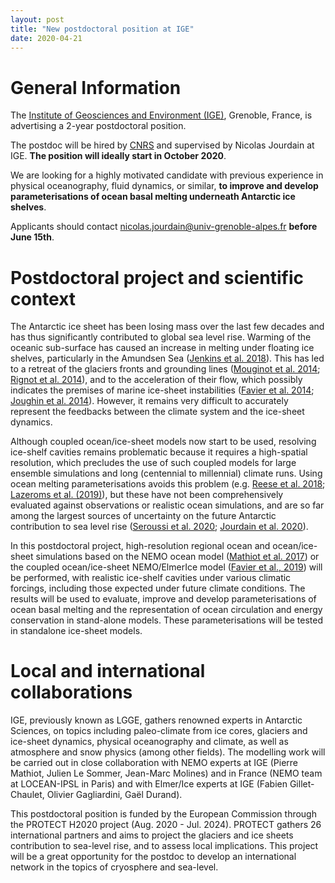 ```yaml
---
layout: post
title: "New postdoctoral position at IGE"
date: 2020-04-21
---
```


# General Information

The [Institute of Geosciences and Environment (IGE)](http://www.ige-grenoble.fr/?lang=en), Grenoble, France, is advertising a 2-year postdoctoral position.

The postdoc will be hired by [CNRS](http://www.cnrs.fr/en) and supervised by Nicolas Jourdain at IGE. **The position will ideally start in October 2020**.

We are looking for a highly motivated candidate with previous experience in physical oceanography, fluid dynamics, or similar, **to improve and develop parameterisations of ocean basal melting underneath Antarctic ice shelves**.

Applicants should contact <nicolas.jourdain@univ-grenoble-alpes.fr> **before June 15th**.

# Postdoctoral project and scientific context

The Antarctic ice sheet has been losing mass over the last few decades and has thus significantly contributed to global sea level rise. Warming of the oceanic sub-surface has caused an increase in melting under floating ice shelves, particularly in the Amundsen Sea ([Jenkins et al. 2018](https://www.nature.com/articles/s41561-018-0207-4)). This has led to a retreat of the glaciers fronts and grounding lines ([Mouginot et al. 2014](https://agupubs.onlinelibrary.wiley.com/doi/abs/10.1002/2013GL059069); [Rignot et al. 2014](https://agupubs.onlinelibrary.wiley.com/doi/abs/10.1002/2014gl060140)), and to the acceleration of their flow, which possibly indicates the premises of marine ice-sheet instabilities ([Favier et al. 2014](https://www.nature.com/articles/nclimate2094); [Joughin et al. 2014](https://science.sciencemag.org/content/344/6185/735)). However, it remains very difficult to accurately represent the feedbacks between the climate system and the ice-sheet dynamics.

Although coupled ocean/ice-sheet models now start to be used, resolving ice-shelf cavities remains problematic because it requires a high-spatial resolution, which precludes the use of such coupled models for large ensemble simulations and long (centennial to millennial) climate runs. Using ocean melting parameterisations avoids this problem (e.g. [Reese et al. 2018](https://doi.org/10.5194/tc-12-1969-2018); [Lazeroms et al. (2019)](https://doi.org/10.1175/JPO-D-18-0131.1)), but these have not been comprehensively evaluated against observations or realistic ocean simulations, and are so far among the largest sources of uncertainty on the future Antarctic contribution to sea level rise ([Seroussi et al. 2020](https://doi.org/10.5194/tc-2019-324); [Jourdain et al. 2020](https://doi.org/10.5194/tc-2019-277)). 

In this postdoctoral project, high-resolution regional ocean and ocean/ice-sheet simulations based on the NEMO ocean model ([Mathiot et al. 2017](https://www.geosci-model-dev.net/10/2849/2017/)) or the coupled ocean/ice-sheet NEMO/ElmerIce model ([Favier et al., 2019](https://www.geosci-model-dev.net/12/2255/2019/)) will be performed, with realistic ice-shelf cavities under various climatic forcings, including those expected under future climate conditions. The results will be used to evaluate, improve and develop parameterisations of ocean basal melting and the representation of ocean circulation and energy conservation in stand-alone models. These parameterisations will be tested in standalone ice-sheet models.

# Local and international collaborations

IGE, previously known as LGGE, gathers renowned experts in Antarctic Sciences, on topics including paleo-climate from ice cores, glaciers and ice-sheet dynamics, physical oceanography and climate, as well as atmosphere and snow physics (among other fields). The modelling work will be carried out in close collaboration with NEMO experts at IGE (Pierre Mathiot, Julien Le Sommer, Jean-Marc Molines) and in France (NEMO team at LOCEAN-IPSL in Paris) and with Elmer/Ice experts at IGE (Fabien Gillet-Chaulet, Olivier Gagliardini, Gaël Durand).

This postdoctoral position is funded by the European Commission through the PROTECT H2020 project (Aug. 2020 - Jul. 2024). PROTECT gathers 26 international partners and aims to project the glaciers and ice sheets contribution to sea-level rise, and to assess local implications. This project will be a great opportunity for the postdoc to develop an international network in the topics of cryosphere and sea-level. 

